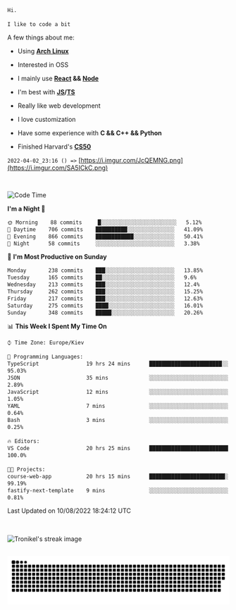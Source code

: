 ```
Hi.

I like to code a bit
```

A few things about me:

-   Using **[Arch Linux](https://archlinux.org/)**

-   Interested in OSS

-   I mainly use **[React](https://reactjs.org/) && [Node](https://nodejs.org/en/)**

-   I'm best with **[JS](https://www.javascript.com/)/[TS](https://www.typescriptlang.org/)**

-   Really like web development

-   I love customization

-   Have some experience with **C && C++ && Python**

-   Finished Harvard's **[CS50](https://cs50.harvard.edu)**

`2022-04-02_23:16 () =>` [https://i.imgur.com/JcQEMNG.png](https://i.imgur.com/SA5ICkC.png)

<br>

<!--START_SECTION:waka-->
![Code Time](http://img.shields.io/badge/Code%20Time-840%20hrs%2020%20mins-blue)

**I'm a Night 🦉** 

```text
🌞 Morning    88 commits     █░░░░░░░░░░░░░░░░░░░░░░░░   5.12% 
🌆 Daytime    706 commits    ██████████░░░░░░░░░░░░░░░   41.09% 
🌃 Evening    866 commits    ████████████░░░░░░░░░░░░░   50.41% 
🌙 Night      58 commits     ░░░░░░░░░░░░░░░░░░░░░░░░░   3.38%

```
📅 **I'm Most Productive on Sunday** 

```text
Monday       238 commits    ███░░░░░░░░░░░░░░░░░░░░░░   13.85% 
Tuesday      165 commits    ██░░░░░░░░░░░░░░░░░░░░░░░   9.6% 
Wednesday    213 commits    ███░░░░░░░░░░░░░░░░░░░░░░   12.4% 
Thursday     262 commits    ███░░░░░░░░░░░░░░░░░░░░░░   15.25% 
Friday       217 commits    ███░░░░░░░░░░░░░░░░░░░░░░   12.63% 
Saturday     275 commits    ████░░░░░░░░░░░░░░░░░░░░░   16.01% 
Sunday       348 commits    █████░░░░░░░░░░░░░░░░░░░░   20.26%

```


📊 **This Week I Spent My Time On** 

```text
⌚︎ Time Zone: Europe/Kiev

💬 Programming Languages: 
TypeScript               19 hrs 24 mins      ███████████████████████░░   95.03% 
JSON                     35 mins             ░░░░░░░░░░░░░░░░░░░░░░░░░   2.89% 
JavaScript               12 mins             ░░░░░░░░░░░░░░░░░░░░░░░░░   1.05% 
YAML                     7 mins              ░░░░░░░░░░░░░░░░░░░░░░░░░   0.64% 
Bash                     3 mins              ░░░░░░░░░░░░░░░░░░░░░░░░░   0.25%

🔥 Editors: 
VS Code                  20 hrs 25 mins      █████████████████████████   100.0%

🐱‍💻 Projects: 
course-web-app           20 hrs 15 mins      ████████████████████████░   99.19% 
fastify-next-template    9 mins              ░░░░░░░░░░░░░░░░░░░░░░░░░   0.81%

```


 Last Updated on 10/08/2022 18:24:12 UTC
<!--END_SECTION:waka-->

<br>

<p><img align="center" src="https://github-readme-streak-stats.herokuapp.com/?user=Tronikelis&theme=dark" alt="Tronikel's streak image" /></p>

<br>

<img title="" src="https://raw.githubusercontent.com/Tronikelis/Tronikelis/output/github-contribution-grid-snake.svg" alt="very cool snake thingey" data-align="left">
